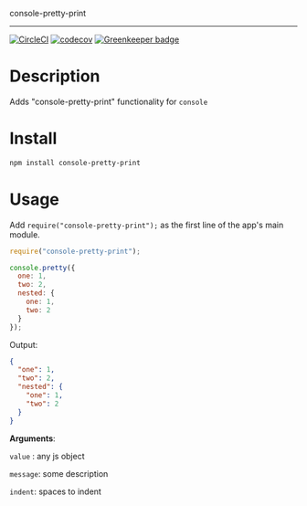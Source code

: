 console-pretty-print

---

[![CircleCI](https://circleci.com/gh/oleg-koval/console-pretty-print/tree/master.svg?style=svg)](https://circleci.com/gh/oleg-koval/console-pretty-print/tree/master) [![codecov](https://codecov.io/gh/oleg-koval/console-pretty-js/branch/master/graph/badge.svg)](https://codecov.io/gh/oleg-koval/console-pretty-js) [![Greenkeeper badge](https://badges.greenkeeper.io/oleg-koval/console-pretty-print.svg)](https://greenkeeper.io/)

# Description

Adds "console-pretty-print" functionality for `console`

# Install

```sh
npm install console-pretty-print
```

# Usage

Add `require("console-pretty-print");` as the first line of the app's main module.

```js
require("console-pretty-print");

console.pretty({
  one: 1,
  two: 2,
  nested: {
    one: 1,
    two: 2
  }
});
```

Output:

```json
{
  "one": 1,
  "two": 2,
  "nested": {
    "one": 1,
    "two": 2
  }
}
```

**Arguments**:

`value` : any js object

`message`: some description

`indent`: spaces to indent
